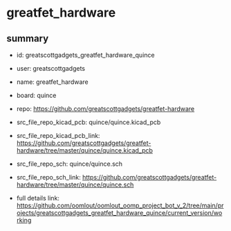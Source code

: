 # greatfet_hardware
 
## summary 
* id: greatscottgadgets_greatfet_hardware_quince
* user: greatscottgadgets
* name: greatfet_hardware
* board: quince
* repo: https://github.com/greatscottgadgets/greatfet-hardware
* src_file_repo_kicad_pcb: quince/quince.kicad_pcb
* src_file_repo_kicad_pcb_link: https://github.com/greatscottgadgets/greatfet-hardware/tree/master/quince/quince.kicad_pcb


* src_file_repo_sch: quince/quince.sch
* src_file_repo_sch_link: https://github.com/greatscottgadgets/greatfet-hardware/tree/master/quince/quince.sch
* full details link: https://github.com/oomlout/oomlout_oomp_project_bot_v_2/tree/main/projects/greatscottgadgets_greatfet_hardware_quince/current_version/working  







